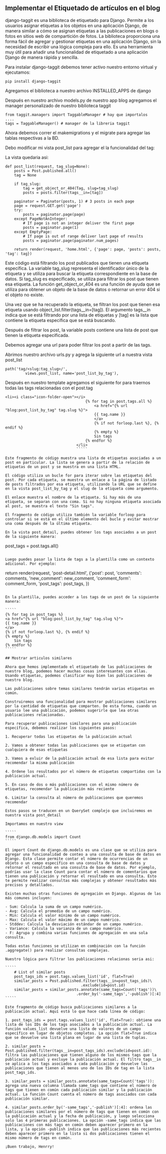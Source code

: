 ## Implementar el Etiquetado de artículos en el blog

django-taggit es una biblioteca de etiquetado para Django. Permite a los usuarios asignar etiquetas a los objetos en una aplicación Django, de manera similar a cómo se asignan etiquetas a las publicaciones en blogs o fotos en sitios web de compartición de fotos. La biblioteca proporciona una forma fácil de agregar y gestionar etiquetas en una aplicación Django, sin la necesidad de escribir una lógica compleja para ello. Es una herramienta muy útil para añadir una funcionalidad de etiquetado a una aplicación Django de manera rápida y sencilla.

Para instalar django-taggit debemos tener activo nuestro entorno virtual
y ejecutamos:

`````
pip install django-taggit
`````

Agregamos el biblioteca a nuestro archivo INSTALLED_APPS de django

Después en nuestro archivo models.py de nuestro app blog agregamos
el manager personalizado de nuestro biblioteca taggit

`````
from taggit.managers import TaggableManager # hay que importalos
....
tags = TaggableManager() # manager de la libreria taggit
`````

Ahora debemos correr el makemigrations y el migrate para agregar
las tablas respectivas a la BD.

Debo modificar mi vista post_list para agregar el la funcionalidad del tag:

La vista quedaria asi:

`````
def post_list(request, tag_slug=None):
    posts = Post.published.all()
    tag = None

    if tag_slug:
        tag = get_object_or_404(Tag, slug=tag_slug)
        posts = posts.filter(tags__in=[tag])

    paginator = Paginator(posts, 1) # 3 posts in each page
    page = request.GET.get('page')
    try:
        posts = paginator.page(page)
    except PageNotAnInteger:
        # If page is not an integer deliver the first page
        posts = paginator.page(1)
    except EmptyPage:
        # If page is out of range deliver last page of results
        posts = paginator.page(paginator.num_pages)
    
    return render(request, 'home.html', {'page': page, 'posts': posts, 'tag': tag})
`````

Este código está filtrando los post publicados que tienen una etiqueta específica. La variable tag_slug representa el identificador único de la etiqueta y se utiliza para buscar la etiqueta correspondiente en la base de datos. Si tag_slug es especificado, se utiliza para filtrar los post que tienen esa etiqueta. La función get_object_or_404 es una función de ayuda que se utiliza para obtener un objeto de la base de datos o retornar un error 404 si el objeto no existe.

Una vez que se ha recuperado la etiqueta, se filtran los post que tienen esa etiqueta usando object_list.filter(tags__in=[tag]). El argumento tags__in indica que se está filtrando por una lista de etiquetas y [tag] es la lista que contiene la etiqueta específica que se está buscando.

Después de filtrar los post, la variable posts contiene una lista de post que tienen la etiqueta especificada.

Debemos agregar una url para poder filtrar los post a partir de las tags.

Abrimos nuestro archivo urls.py y agrega la siguiente url a nuestra vista
post_list

`````
path('tag/<slug:tag_slug>/',
         views.post_list, name='post_list_by_tag'),
`````

Después en nuestro template agregamos el siguiente for para traernos
todas las tags relacionadas con el post.tag

`````
<li><i class="icon-folder-open"></i>
                                    {% for tag in post.tags.all %}
                                        <a href="{% url "blog:post_list_by_tag" tag.slug %}">
                                        {{ tag.name }}
                                        </a>
                                        {% if not forloop.last %}, {% endif %}
                                        {% empty %}
                                        Sin tags
                                    {% endfor %}
                                </li>
                                `````

Este fragmento de código muestra una lista de etiquetas asociadas a un post en particular. La lista se genera a partir de la relación de etiquetas de un post y se muestra en una lista HTML.

El código utiliza un bucle for para iterar sobre las etiquetas del post. Por cada etiqueta, se muestra un enlace a la página de listado de posts filtrados por esa etiqueta, utilizando la URL que se define en la vista post_list_by_tag y el slug de la etiqueta como argumento.

El enlace muestra el nombre de la etiqueta. Si hay más de una etiqueta, se separan con una coma. Si no hay ninguna etiqueta asociada al post, se muestra el texto "Sin tags".

El fragmento de código utiliza también la variable forloop para controlar si se está en el último elemento del bucle y evitar mostrar una coma después de la última etiqueta.

En la vista post_detail, puedes obtener los tags asociados a un post de la siguiente manera:

`````
post_tags = post.tags.all()
`````

Luego puedes pasar la lista de tags a la plantilla como un contexto adicional. Por ejemplo:

`````
return render(request,
                  'post-detail.html',
                  {'post': post,
                   'comments': comments,
                    'new_comment': new_comment,
                    'comment_form': comment_form,
                    'post_tags': post_tags,
                    })
``````

En la plantilla, puedes acceder a los tags de un post de la siguiente manera:

`````
{% for tag in post_tags %}
<a href="{% url "blog:post_list_by_tag" tag.slug %}">
{{ tag.name }}
</a>
{% if not forloop.last %}, {% endif %}
{% empty %}
    Sin tags
{% endfor %}
`````

## Mostrar articulos similares

Ahora que hemos implementado el etiquetado de las publicaciones de nuestro blog, podemos hacer muchas cosas interesantes con ellas. Usando etiquetas, podemos clasificar muy bien las publicaciones de nuestro blog. 

Las publicaciones sobre temas similares tendrán varias etiquetas en común. 

Construiremos una funcionalidad para mostrar publicaciones similares por la cantidad de etiquetas que comparten. De esta forma, cuando un usuario lee una publicación, podemos sugerirle que lea otras publicaciones relacionadas. 

Para recuperar publicaciones similares para una publicación específica, debemos realizar los siguientes pasos:

1. Recuperar todas las etiquetas de la publicación actual

2. Vamos a obtener todas las publicaciones que se etiquetan con cualquiera de esas etiquetas

3. Vamos a exluir de la publicación actual de esa lista para evitar recomendar la misma publicación

4. Ordene los resultados por el número de etiquetas compartidas con la publicación actual.

5. En caso de dos o más publicaciones con el mismo número de etiquetas, recomendar la publicación más reciente

6. Limitar la consulta al número de publicaciones que queremos recomendar 

Estos pasos se traducen en un QuerySet complejo que incluiremos en nuestra vista post_detail

Importamos en nuestro view

`````
from django.db.models import Count
`````

El import Count de django.db.models es una clase que se utiliza para agregar una funcionalidad de conteo a una consulta de base de datos en Django. Esta clase permite contar el número de ocurrencias de un objeto o un campo específico en una consulta de base de datos y retornar el resultado en una consulta de base de datos. Por ejemplo, podrías usar la clase Count para contar el número de comentarios que tienen una publicación y retornar el resultado en una consulta. Esto te permite realizar consultas más complejas y obtener resultados más precisos y detallados.

Existen muchas otras funciones de agregación en Django. Algunas de las más comunes incluyen:

- Sum: Calcula la suma de un campo numérico.
- Avg: Calcula el promedio de un campo numérico.
- Min: Calcula el valor mínimo de un campo numérico.
- Max: Calcula el valor máximo de un campo numérico.
- Stddev: Calcula la desviación estándar de un campo numérico.
- Variance: Calcula la varianza de un campo numérico.
- F: Agrupa y combina varias funciones de agregación en una sola consulta.

Todas estas funciones se utilizan en combinación con la función .aggregate() para realizar consultas complejas.

Nuestro lógica para filtrar los publicaciones relacionas seria asi:

`````
    # List of similar posts
    post_tags_ids = post.tags.values_list('id', flat=True)
    similar_posts = Post.published.filter(tags__in=post_tags_ids)\
                                  .exclude(id=post.id)
    similar_posts = similar_posts.annotate(same_tags=Count('tags'))\
                                .order_by('-same_tags','-publish')[:4]
`````

Este fragmento de código busca publicaciones similares a la publicación actual. Aquí está lo que hace cada línea de código:

1. post_tags_ids = post.tags.values_list('id', flat=True): obtiene una lista de los IDs de los tags asociados a la publicación actual. La función values_list devuelve una lista de valores de un campo específico en lugar de objetos completos. La opción flat=True indica que se devuelve una lista plana en lugar de una lista de tuplas.

2. similar_posts = Post.published.filter(tags__in=post_tags_ids).exclude(id=post.id): filtra las publicaciones que tienen alguno de los mismos tags que la publicación actual y excluye la publicación actual. El filtro tags__in se aplica a los tags asociados a cada publicación y devuelve las publicaciones que tienen al menos uno de los IDs de tag en la lista post_tags_ids.

3. similar_posts = similar_posts.annotate(same_tags=Count('tags')): agrega una nueva columna llamada same_tags que contiene el número de tags que tienen en común cada publicación similar y la publicación actual. La función Count cuenta el número de tags asociados con cada publicación similar.

4. similar_posts.order_by('-same_tags','-publish')[:4]: ordena las publicaciones similares por el número de tags que tienen en común con la publicación actual y la fecha de publicación, y luego selecciona solo las 4 primeras publicaciones. La opción -same_tags indica que las publicaciones con más tags en común deben aparecer primero en la lista, y la opción -publish indica que las publicaciones más recientes deben aparecer primero en la lista si dos publicaciones tienen el mismo número de tags en común.

¡Buen trabajo, Henrry!